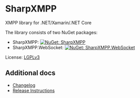 # SharpXMPP

XMPP library for .NET/Xamarin/.NET Core

The library consists of two NuGet packages:

- SharpXMPP: [![NuGet: SharpXMPP](https://img.shields.io/nuget/v/SharpXMPP.svg)](https://www.nuget.org/packages/SharpXMPP/)
- SharpXMPP.WebSocket: [![NuGet: SharpXMPP.WebSocket](https://img.shields.io/nuget/v/SharpXMPP.WebSocket.svg)](https://www.nuget.org/packages/SharpXMPP.WebSocket/)

License: [LGPLv3](LICENSE.md)

Additional docs
---------------

- [Changelog](./CHANGELOG.md)
- [Release Instructions](./RELEASE.md)
